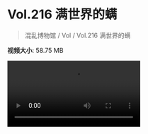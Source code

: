 # Vol.216 满世界的螨

> 混乱博物馆 / Vol / Vol.216 满世界的螨

**视频大小**: 58.75 MB

<div class="video"><video src="https://file.hsyhx.top/archive/216.mp4" controls preload>🤔 您的浏览器不支持 video 标签</video></div>